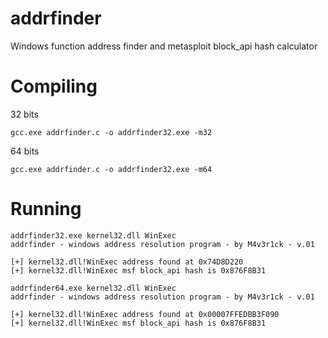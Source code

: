 # addrfinder
Windows function address finder and metasploit block_api hash calculator

# Compiling
32 bits
```
gcc.exe addrfinder.c -o addrfinder32.exe -m32
```
64 bits
```
gcc.exe addrfinder.c -o addrfinder32.exe -m64
```

# Running
```
addrfinder32.exe kernel32.dll WinExec
addrfinder - windows address resolution program - by M4v3r1ck - v.01

[+] kernel32.dll!WinExec address found at 0x74D8D220
[+] kernel32.dll!WinExec msf block_api hash is 0x876F8B31

addrfinder64.exe kernel32.dll WinExec
addrfinder - windows address resolution program - by M4v3r1ck - v.01

[+] kernel32.dll!WinExec address found at 0x00007FFEDBB3F090
[+] kernel32.dll!WinExec msf block_api hash is 0x876F8B31
```
